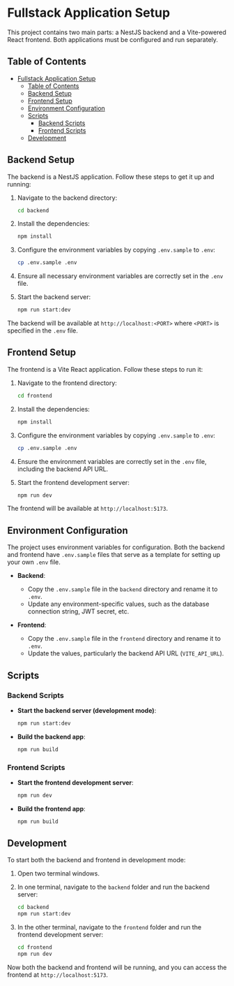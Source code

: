 # Fullstack Application Setup

This project contains two main parts: a NestJS backend and a Vite-powered React frontend. Both applications must be configured and run separately.

## Table of Contents

- [Fullstack Application Setup](#fullstack-application-setup)
  - [Table of Contents](#table-of-contents)
  - [Backend Setup](#backend-setup)
  - [Frontend Setup](#frontend-setup)
  - [Environment Configuration](#environment-configuration)
  - [Scripts](#scripts)
    - [Backend Scripts](#backend-scripts)
    - [Frontend Scripts](#frontend-scripts)
  - [Development](#development)

## Backend Setup

The backend is a NestJS application. Follow these steps to get it up and running:

1. Navigate to the backend directory:

   ```bash
   cd backend
   ```

2. Install the dependencies:

   ```bash
   npm install
   ```

3. Configure the environment variables by copying `.env.sample` to `.env`:

   ```bash
   cp .env.sample .env
   ```

4. Ensure all necessary environment variables are correctly set in the `.env` file.

5. Start the backend server:

   ```bash
   npm run start:dev
   ```

The backend will be available at `http://localhost:<PORT>` where `<PORT>` is specified in the `.env` file.

## Frontend Setup

The frontend is a Vite React application. Follow these steps to run it:

1. Navigate to the frontend directory:

   ```bash
   cd frontend
   ```

2. Install the dependencies:

   ```bash
   npm install
   ```

3. Configure the environment variables by copying `.env.sample` to `.env`:

   ```bash
   cp .env.sample .env
   ```

4. Ensure the environment variables are correctly set in the `.env` file, including the backend API URL.

5. Start the frontend development server:

   ```bash
   npm run dev
   ```

The frontend will be available at `http://localhost:5173`.

## Environment Configuration

The project uses environment variables for configuration. Both the backend and frontend have `.env.sample` files that serve as a template for setting up your own `.env` file.

- **Backend**:

  - Copy the `.env.sample` file in the `backend` directory and rename it to `.env`.
  - Update any environment-specific values, such as the database connection string, JWT secret, etc.

- **Frontend**:
  - Copy the `.env.sample` file in the `frontend` directory and rename it to `.env`.
  - Update the values, particularly the backend API URL (`VITE_API_URL`).

## Scripts

### Backend Scripts

- **Start the backend server (development mode)**:

  ```bash
  npm run start:dev
  ```

- **Build the backend app**:

  ```bash
  npm run build
  ```

### Frontend Scripts

- **Start the frontend development server**:

  ```bash
  npm run dev
  ```

- **Build the frontend app**:

  ```bash
  npm run build
  ```

## Development

To start both the backend and frontend in development mode:

1. Open two terminal windows.
2. In one terminal, navigate to the `backend` folder and run the backend server:

   ```bash
   cd backend
   npm run start:dev
   ```

3. In the other terminal, navigate to the `frontend` folder and run the frontend development server:

   ```bash
   cd frontend
   npm run dev
   ```

Now both the backend and frontend will be running, and you can access the frontend at `http://localhost:5173`.

